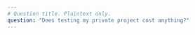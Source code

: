 ```yaml
---
# Question title. Plaintext only.
question: "Does testing my private project cost anything?"
---
```

